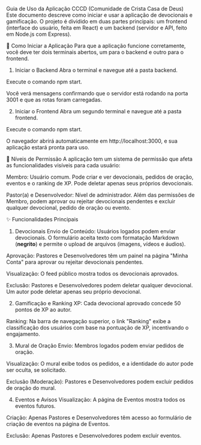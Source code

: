 Guia de Uso da Aplicação CCCD (Comunidade de Crista Casa de Deus)
Este documento descreve como iniciar e usar a aplicação de devocionais e gamificação. O projeto é dividido em duas partes principais: um frontend (interface do usuário, feita em React) e um backend (servidor e API, feito em Node.js com Express).

🚀 Como Iniciar a Aplicação
Para que a aplicação funcione corretamente, você deve ter dois terminais abertos, um para o backend e outro para o frontend.

1. Iniciar o Backend
Abra o terminal e navegue até a pasta backend.

Execute o comando npm start.

Você verá mensagens confirmando que o servidor está rodando na porta 3001 e que as rotas foram carregadas.

2. Iniciar o Frontend
Abra um segundo terminal e navegue até a pasta frontend.

Execute o comando npm start.

O navegador abrirá automaticamente em http://localhost:3000, e sua aplicação estará pronta para uso.

🔑 Níveis de Permissão
A aplicação tem um sistema de permissão que afeta as funcionalidades visíveis para cada usuário:

Membro: Usuário comum. Pode criar e ver devocionais, pedidos de oração, eventos e o ranking de XP. Pode deletar apenas seus próprios devocionais.

Pastor(a) e Desenvolvedor: Nível de administrador. Além das permissões de Membro, podem aprovar ou rejeitar devocionais pendentes e excluir qualquer devocional, pedido de oração ou evento.

✨ Funcionalidades Principais
1. Devocionais
Envio de Conteúdo: Usuários logados podem enviar devocionais. O formulário aceita texto com formatação Markdown (**negrito**) e permite o upload de arquivos (imagens, vídeos e áudios).

Aprovação: Pastores e Desenvolvedores têm um painel na página "Minha Conta" para aprovar ou rejeitar devocionais pendentes.

Visualização: O feed público mostra todos os devocionais aprovados.

Exclusão: Pastores e Desenvolvedores podem deletar qualquer devocional. Um autor pode deletar apenas seu próprio devocional.

2. Gamificação e Ranking
XP: Cada devocional aprovado concede 50 pontos de XP ao autor.

Ranking: Na barra de navegação superior, o link "Ranking" exibe a classificação dos usuários com base na pontuação de XP, incentivando o engajamento.

3. Mural de Oração
Envio: Membros logados podem enviar pedidos de oração.

Visualização: O mural exibe todos os pedidos, e a identidade do autor pode ser oculta, se solicitado.

Exclusão (Moderação): Pastores e Desenvolvedores podem excluir pedidos de oração do mural.

4. Eventos e Avisos
Visualização: A página de Eventos mostra todos os eventos futuros.

Criação: Apenas Pastores e Desenvolvedores têm acesso ao formulário de criação de eventos na página de Eventos.

Exclusão: Apenas Pastores e Desenvolvedores podem excluir eventos.
